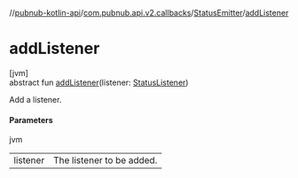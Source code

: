 //[pubnub-kotlin-api](../../../index.md)/[com.pubnub.api.v2.callbacks](../index.md)/[StatusEmitter](index.md)/[addListener](add-listener.md)

# addListener

[jvm]\
abstract fun [addListener](add-listener.md)(listener: [StatusListener](../-status-listener/index.md))

Add a listener.

#### Parameters

jvm

| | |
|---|---|
| listener | The listener to be added. |

